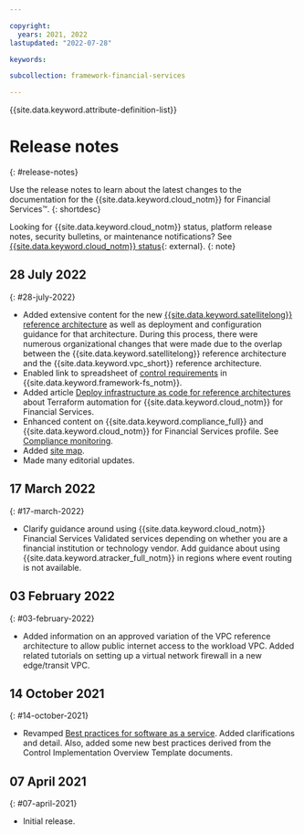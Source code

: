 ```yaml
---

copyright:
  years: 2021, 2022
lastupdated: "2022-07-28"

keywords: 

subcollection: framework-financial-services

---
```


{{site.data.keyword.attribute-definition-list}}

# Release notes
{: #release-notes}

Use the release notes to learn about the latest changes to the documentation for the {{site.data.keyword.cloud_notm}} for Financial Services™.
{: shortdesc}

Looking for {{site.data.keyword.cloud_notm}} status, platform release notes, security bulletins, or maintenance notifications? See [{{site.data.keyword.cloud_notm}} status](https://cloud.ibm.com/status?selected=status){: external}.
{: note}

## 28 July 2022
{: #28-july-2022}

* Added extensive content for the new [{{site.data.keyword.satellitelong}} reference architecture](/docs/allowlist/framework-financial-services?topic=framework-financial-services-satellite-architecture-about) as well as deployment and configuration guidance for that architecture. During this process, there were numerous organizational changes that were made due to the overlap between the {{site.data.keyword.satellitelong}} reference architecture and the {{site.data.keyword.vpc_short}} reference architecture.
* Enabled link to spreadsheet of [control requirements](/docs/allowlist/framework-financial-services?topic=framework-financial-services-about#framework-control-requirements) in {{site.data.keyword.framework-fs_notm}}.
* Added article [Deploy infrastructure as code for reference architectures](/docs/allowlist/framework-financial-services?topic=framework-financial-services-shared-deploy-infrastructure-as-code) about Terraform automation for {{site.data.keyword.cloud_notm}} for Financial Services.
* Enhanced content on {{site.data.keyword.compliance_full}} and {{site.data.keyword.cloud_notm}} for Financial Services profile. See [Compliance monitoring](/docs/allowlist/framework-financial-services?topic=framework-financial-services-shared-monitoring-compliance).
* Added [site map](/docs/allowlist/framework-financial-services?topic=framework-financial-services-sitemap).
* Made many editorial updates.

## 17 March 2022
{: #17-march-2022}

* Clarify guidance around using {{site.data.keyword.cloud_notm}} Financial Services Validated services depending on whether you are a financial institution or technology vendor. Add guidance about using {{site.data.keyword.atracker_full_notm}} in regions where event routing is not available.

## 03 February 2022
{: #03-february-2022}

* Added information on an approved variation of the VPC reference architecture to allow public internet access to the workload VPC. Added related tutorials on setting up a virtual network firewall in a new edge/transit VPC.

## 14 October 2021
{: #14-october-2021}

* Revamped [Best practices for software as a service](/docs/allowlist/framework-financial-services?topic=framework-financial-services-best-practices). Added clarifications and detail. Also, added some new best practices derived from the Control Implementation Overview Template documents.

## 07 April 2021
{: #07-april-2021}

* Initial release.
